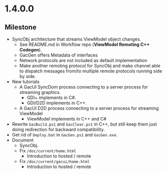 # 1.4.0.0

## Milestone

- SyncObj architecture that streams ViewModel object changes.
  - See README.md in Workflow repo (**ViewModel Remoting C++ Codegen**).
  - GacGen offers Metadata of interfaces
  - Network protocols are not included as default implementation
  - Make another remoting protocol for SyncObj and make channel able to dispatch messages from/to multiple remote protocols running side by side.
- New tutorials
  - A GacUI SyncDom process connecting to a server process for streaming graphics.
    - GDI+ implements in C#.
    - GDI/D2D implements in C++.
  - A GacUI D2D process connecting to a server process for streaming ViewModel
    - ViewModel implements in C++ and C#
- Rewrite `GacBuild.ps1` and `GacClear.ps1` in C++, but still keep them just doing redirection for backward compatibility.
- Get rid of `Deploy.bat` in `GacGen.ps1` and `GacGen.exe`.
- Document
  - SyncObj.
  - Fix `/doc/current/home.html`
    - Introduction to hosted / remote
  - Fix `/doc/current/gacui/home.html`
    - Introduction to hosted / remote
